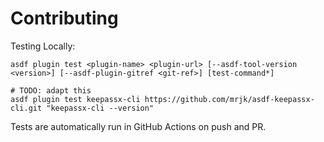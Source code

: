 # Contributing

Testing Locally:

```shell
asdf plugin test <plugin-name> <plugin-url> [--asdf-tool-version <version>] [--asdf-plugin-gitref <git-ref>] [test-command*]

# TODO: adapt this
asdf plugin test keepassx-cli https://github.com/mrjk/asdf-keepassx-cli.git "keepassx-cli --version"
```

Tests are automatically run in GitHub Actions on push and PR.
